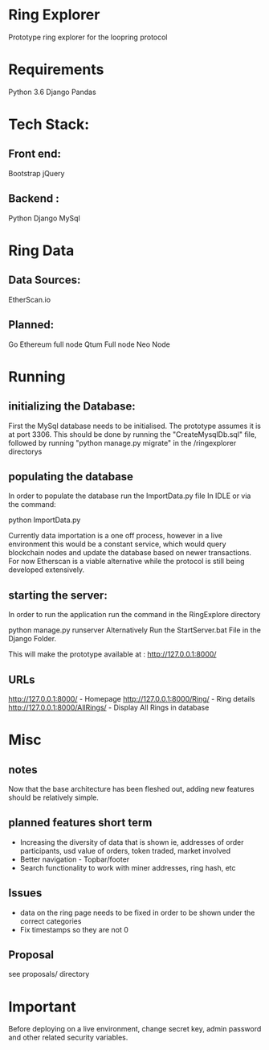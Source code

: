 # Ring Explorer

Prototype ring explorer for the loopring protocol

# Requirements

Python 3.6
Django
Pandas

# Tech Stack:

## Front end:
Bootstrap
jQuery

## Backend :
Python
Django
MySql

# Ring Data

## Data Sources:
EtherScan.io

## Planned:
Go Ethereum full node
Qtum Full node
Neo Node

# Running

## initializing the Database:

First the MySql database needs to be initialised. The prototype assumes it is at port 3306. This should be done by running the "CreateMysqlDb.sql" file, followed by running "python manage.py migrate" in the /ringexplorer directorys

## populating the database

In order to populate the database run the ImportData.py file In IDLE or via the command:

python ImportData.py

Currently data importation is a one off process, however in a live environment this would be a constant service, which would query blockchain nodes and update the database based on newer transactions. For now Etherscan is a viable alternative while the protocol is still being developed extensively.

## starting the server:

In order to run the application run the command in the RingExplore directory

python manage.py runserver Alternatively Run the StartServer.bat File in the Django Folder.

This will make the prototype available at : http://127.0.0.1:8000/

## URLs
http://127.0.0.1:8000/ - Homepage
http://127.0.0.1:8000/Ring/ - Ring details
http://127.0.0.1:8000/AllRings/ - Display All Rings in database

# Misc

## notes

Now that the base architecture has been fleshed out, adding new features should be relatively simple.

## planned features short term

* Increasing the diversity of data that is shown ie, addresses of order participants, usd value of orders, token traded, market involved
* Better navigation - Topbar/footer
* Search functionality to work with miner addresses, ring hash, etc

## Issues

* data on the ring page needs to be fixed in order to be shown under the correct categories
* Fix timestamps so they are not 0

## Proposal

see proposals/ directory

# Important

Before deploying on a live environment, change secret key, admin password and other related security variables.
















